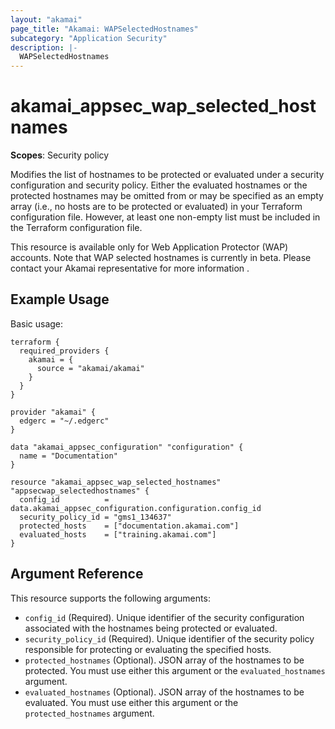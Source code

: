```yaml
---
layout: "akamai"
page_title: "Akamai: WAPSelectedHostnames"
subcategory: "Application Security"
description: |-
  WAPSelectedHostnames
---
```


# akamai_appsec_wap_selected_hostnames

**Scopes**: Security policy

Modifies the list of hostnames to be protected or evaluated under a security configuration and security policy.
Either the evaluated hostnames or the protected hostnames may be omitted from or may be specified as an empty array (i.e., no hosts are to be protected or evaluated) in your Terraform configuration file.
However, at least one non-empty list must be included in the Terraform configuration file.

This resource is available only for Web Application Protector (WAP) accounts. Note that WAP selected hostnames is currently in beta. Please contact your Akamai representative for more information .

## Example Usage

Basic usage:

```
terraform {
  required_providers {
    akamai = {
      source = "akamai/akamai"
    }
  }
}

provider "akamai" {
  edgerc = "~/.edgerc"
}

data "akamai_appsec_configuration" "configuration" {
  name = "Documentation"
}

resource "akamai_appsec_wap_selected_hostnames" "appsecwap_selectedhostnames" {
  config_id          = data.akamai_appsec_configuration.configuration.config_id
  security_policy_id = "gms1_134637"
  protected_hosts    = ["documentation.akamai.com"]
  evaluated_hosts    = ["training.akamai.com"]
}
```

## Argument Reference

This resource supports the following arguments:

- `config_id` (Required). Unique identifier of the security configuration associated with the hostnames being protected or evaluated.
- `security_policy_id` (Required). Unique identifier of the security policy responsible for protecting or evaluating the specified hosts.
- `protected_hostnames` (Optional). JSON array of the hostnames to be protected. You must use either this argument or the `evaluated_hostnames` argument.
- `evaluated_hostnames` (Optional). JSON array of the hostnames to be evaluated. You must use either this argument or the `protected_hostnames` argument.

